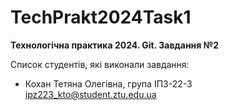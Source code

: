 # TechPrakt2024Task1
**Технологічна практика 2024. Git. Завдання №2**

Список студентів, які виконали завдання:
* Кохан Тетяна Олегівна, група ІПЗ-22-3
ipz223_kto@student.ztu.edu.ua
